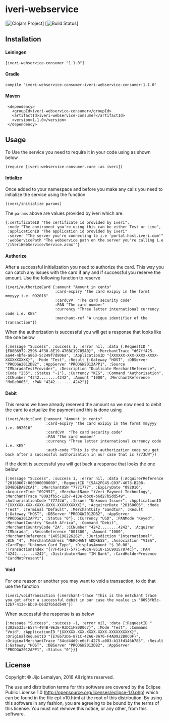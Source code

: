 
# iveri-webservice
[![Clojars Project](https://img.shields.io/clojars/v/iveri-webservice-consumer.svg)]  [![Build Status](https://travis-ci.org/lemaiyan/iveri-webservice-consumer.svg?branch=master)]


## Installation

#### Leiningen
`[iveri-webservice-consumer "1.1.0"]`

#### Gradle
`compile "iveri-webservice-consumer:iveri-webservice-consumer:1.1.0"`

#### Maven
     <dependency>
       <groupId>iveri-webservice-consumer</groupId>
       <artifactId>iveri-webservice-consumer</artifactId>
       <version>1.1.0</version>
     </dependency>

## Usage
To Use the service you need to require it in your code using as shown below

`(require [iveri-webservice-consumer.core :as iveri])`

#### Intialize
Once added to your namespace and before you make any calls you need to initialize the service using the function

`(iveri/initialize params)`

The `params` above are values provided by iveri which are:

    {:certificateID "The certificate id provided by Iveri",
     :mode "The enviroment you're using this can be either Test or Live",
     :applicationID "The application id provided by Iveri"
     :server "The server you're connecting to i.e 'portal.host.iveri.com'"
     :webServicePath "The webservice path on the server you're calling i.e '/iVeriWebService/Service.asmx'"}
   
#### Authorize
After a successful initialization you need to authorize the card. This way you can catch any issues with the card if any and if successful you reserve the amount.
Use the following function to reserve

    (iveri/authorizeCard {:amount "Amount in cents" 
                          :card-expiry "the card exipiy in the formt mmyyyy i.e. 092016" 
                          :cardCVV  "The card security code"
                          :PAN "The card number" 
                          :currency "Three letter international currency code i.e. KES" 
                          :merchant-ref "A unique identifier of the transaction"})
                          
When the authorization is successful you will get a response that looks like the one below

    {:message "Success", :success 1, :error nil, :data {:RequestID "{F88B6972-2596-4F30-8E19-476BC19785A0}", :MerchantTrace "d67ff425-aa44-4bfe-a863-5c249f7d806a", :ApplicationID "{XXXXXX-XXX-XXXX-XXXX-XXXXXXXXXX}", :Mode "Test", :Result {:Gateway "HOST", :DBServer "PRODGW2012DB2", :AppServer "PRODGW2012APP1", :Source "IMNaradaTestProvider", :Description "Duplicate MerchantReference", :Code "255", :Status "-1"}, :Currency "KES", :Command "Authorisation", :CCNumber "4242........4242", :Amount "1000", :MerchantReference "MoDe0005", :PAN "4242........4242"}} 

#### Debit

This means we have already reserved the amount so we now need to debit the card to actualize the payment and this is done using

    (iveri/debitCard {:amount "Amount in cents" 
                      :card-expiry "the card exipiy in the formt mmyyyy i.e. 092016" 
                      :cardCVV  "The card security code"
                      :PAN "The card number" 
                      :currency "Three letter international currency code i.e. KES" 
                      :auth-code "This is the authorization code you get back after a successful authorization in our case that is 777JLW"})
                  
                  
If the debit is successful you will get back a response that looks the one below

    {:message "Success", :success 1, :error nil, :data {:AcquirerReference "20160607:000000000000", :RequestID "{5A42FC45-C03F-4673-B208-5D48DEDA82CA}", :MerchantUSN "7771777", :ExpiryDate "092016", :AcquirerTime "092957", :MerchantName "iVeri Payment Technology", :MerchantTrace "8093fb5c-12b7-413e-bbc0-b6d27b5dd549", :AuthorisationCode "777JLW", :Issuer "Unknown Issuer", :ApplicationID "{XXXXXX-XXX-XXXX-XXXX-XXXXXXXXXX}", :AcquirerDate "20160606", :Mode "Test", :Terminal "Default", :MerchantCity "Sandton", :Result {:Gateway "HOST", :DBServer "PRODGW2012DB2", :AppServer "PRODGW2012APP1", :Status "0"}, :Currency "USD", :PANMode "Keyed", :MerchantCountry "South Africa", :Command "Debit", :MerchantCountryCode "ZA", :CCNumber "4242........4242", :Acquirer "IMNarada", :ReconReference "001300", :Amount "1000", :MerchantReference "1465198226262", :Jurisdiction "International", :BIN "4", :MerchantAddress "MERCHANT ADDRESS", :Association "VISA", :CardType "Unknown Card Type", :DisplayAmount "$ 10.00", :TransactionIndex "{77F45F17-577C-40CA-8518-15C90157874C}", :PAN "4242........4242", :DistributorName "IM Bank", :CardHolderPresence "CardNotPresent"}
 
 
#### Void
 
For one reason or another you may want to void a transaction, to do that use the function

    (iveri/voidTransaction {:merchant-trace "This is the metchant trace you get after a successful debit in our case the vealue is '8093fb5c-12b7-413e-bbc0-b6d27b5dd549'})      

When successful the response is as below 

    {:message "Success", :success -1, :error nil, :data {:RequestID "{302E5335-E574-494B-9E3E-93DC1F80D0C7}", :Mode "Test", :Command "Void", :ApplicationID "{XXXXXX-XXX-XXXX-XXXX-XXXXXXXXXX}", :OriginalRequestID "{E7E672D6-871C-42A6-8A76-F4AD922B0C0F}", :OriginalMerchantTrace "34cd44d9-e6cf-4275-a083-b13fd146b785", :Result {:Gateway "HOST", :DBServer "PRODGW2012DB2", :AppServer "PRODGW2012APP1", :Status "0"}}}




## License

Copyright © Jijo Lemaiyan, 2016 All rights reserved.

The use and distribution terms for this software are covered by the Eclipse Public License 1.0 (http://opensource.org/licenses/eclipse-1.0.php) which can be found in the file epl-v10.html at the root of this distribution. By using this software in any fashion, you are agreeing to be bound by the terms of this license. You must not remove this notice, or any other, from this software.
